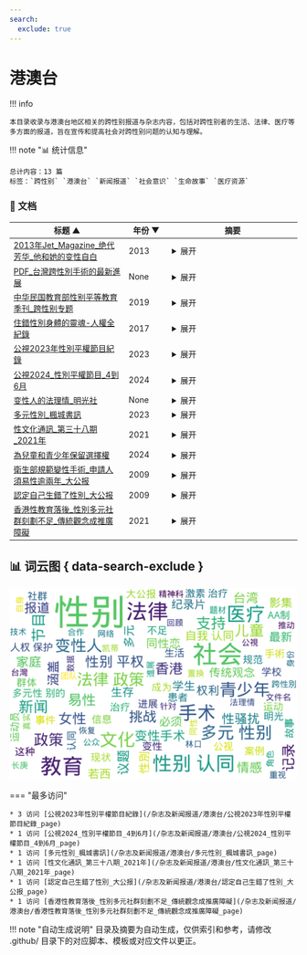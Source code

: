 ```yaml
---
search:
  exclude: true
---
```


# 港澳台


!!! info

    本目录收录与港澳台地区相关的跨性别报道与杂志内容，包括对跨性别者的生活、法律、医疗等多方面的报道，旨在宣传和提高社会对跨性别问题的认知与理解。



!!! note "📊 统计信息"

    总计内容：13 篇
    标签：`跨性别` `港澳台` `新闻报道` `社会意识` `生命故事` `医疗资源`



### 📄 文档

<table>
<thead><tr>
<th style="width: 40%" data-sortable="true" data-sort-direction="asc" data-sort-type="text">标题 ▲</th>
<th style="width: 15%" data-sortable="true" data-sort-direction="desc" data-sort-type="year">年份 ▼</th>
<th style="width: 45%">摘要</th>
</tr></thead>
<tbody>
<tr data-name="2013年Jet_Magazine_绝代芳华_他和她的变性自白" data-year="2013" data-date="2025-03-11">
                <td><a href="2013年Jet_Magazine_绝代芳华_他和她的变性自白_page" class="md-button">2013年Jet_Magazine_绝代芳华_他和她的变性自白</a></td>
                <td class="year-cell">2013</td>
                <td class="description-cell"><details markdown>
                    <summary>展开</summary>
                    <div class="description">
                        这份文件来自2013年的Jet Magazine杂志，标题为《绝代芳华：他和她的变性自白》，是一篇关于跨性别者变性经历和内心挣扎的深度报道。文章以温暖细腻的笔触，讲述了两位变性者在性别转换过程中经历的心理波动、身体变化以及社会压力。文中详细记录了他们如何在传统观念的束缚下，勇敢追求自我认同的过程，并展现了在医疗、心理以及社会支持方面所遇到的种种挑战。文章通过第一人称视角，让读者感受到转型过程中每一个关键时刻的动人情感，包括在面对手术前后、荷尔蒙治疗中的痛苦与希望。报道中穿插了当事人自身的叙述，比如“在漫长的夜晚，我曾独自哭泣，但内心始终燃烧着改变命运的信念”，这些真实的自述不仅让人感同身受，也为当时处在困境中的跨性别者指明了一条通往光明的道路。文章同时引用了部分统计数据，反映出跨性别群体在医疗服务、法律保护和社会认同方面面临的现实问题，揭示了这一群体在社会中的边缘化现状和争取平权的艰难历程。报道的语言质朴而又力量十足，通过对比手术前后的生活状态和内心世界的转变，描绘了一个个鲜活而感人的生命故事，给读者提供了深入了解跨性别议题的窗口。这篇报道不仅关注个体的变性经历，同时也反映了当时社会对性别多样性议题逐渐开放与宽容的转变，为跨性别者和多元性别群体的声音提供了一个被广泛听见的平台。文件虽然未显示完整内容，但从文件名和媒体背景中可推测，这份报道在当年社会舆论和媒体关注中占据了一定的地位，其内容为跨性别者追求自我认同和社会尊重的历程提供了宝贵的纪录和启示。整体文章通过细腻的叙述和真实的案例展示，为读者呈现了一个充满挣扎、梦想与希望并存的世界，凸显了跨性别群体在社会变革中的重要意义和迫切需求。
                        <br>年份：2013
                        <br>收录日期：2025-03-11
                    </div>
                </details></td>
            </tr>
<tr data-name="PDF_台灣跨性別手術的最新進展" data-year="None" data-date="2025-01-14 00:06:21">
                <td><a href="PDF_台灣跨性別手術的最新進展_page" class="md-button">PDF_台灣跨性別手術的最新進展</a></td>
                <td class="year-cell">None</td>
                <td class="description-cell"><details markdown>
                    <summary>展开</summary>
                    <div class="description">
                        该文件为《台灣跨性別手術的最新進展》的PDF文档，详细记录了台湾跨性别手术的最新技术及医疗进展。文章主要由林口长庚整形外伤科的主治医师胡瀞暄撰写，内容涵盖了跨性别人群的基本数据、成就、以及手术过程的详细介绍。针对跨女（MTF）手术，文中介绍了新式的3D内视镜取腸併隱痕女陰成型術，其优势在于疼痛度显著降低，术后恢复时间缩短。与此同时，还提到手术相关的法律法规，强调接受手术所需的精神科咨询和治疗外，林口长庚的医疗团队积极推动跨科医疗合作，为跨性别患者提供全方位关怀，包含心理咨询和激素治疗等服务。由此，填写了一名患者的个人感受，强调了性别置换手术对他们自我认同的重要性。
                        <br>年份：None
                        <br>收录日期：2025-01-14 00:06:21
                    </div>
                </details></td>
            </tr>
<tr data-name="中华民国教育部性别平等教育季刊_跨性别专题" data-year="2019" data-date="2024-11-23 04:29:46">
                <td><a href="中华民国教育部性别平等教育季刊_跨性别专题_page" class="md-button">中华民国教育部性别平等教育季刊_跨性别专题</a></td>
                <td class="year-cell">2019</td>
                <td class="description-cell"><details markdown>
                    <summary>展开</summary>
                    <div class="description">
                        本文件为《中华民国教育部性别平等教育季刊_跨性别专题.pdf》，内容主要记录了教育部在探讨跨性别与多元性别议题中所采取的措施、政策调整及实际案例，体现了对跨性别群体权利和教育平等的关注。文件开篇以“發 2019 年對我來說，深具意義”作为引子，叙述了一个在教育部门任职期间的亲身经历，讲述了从电话沟通到使用新媒体（如脸书直播）交流的巨大转变，反映出跨性别人士在传统环境和现代科技冲击下的自我调整过程。文中详细介绍了教育部在该年度内修订《校園性侵害性騷擾或性霸凌防治準則》、推动性别平等教育课程改革的情形，并引用了“你的標籤我的驕傲”系列影片，通过具体案例展现每个跨性别者背后丰富而真实的生命故事。文章不仅涉及了跨性别群体在校内外面临的各种挑战，也着重于呼吁社会在日常生活中尊重与理解每个个体的独特性，描绘了跨性别者如何在遭受传统性别标准束缚的同时，努力寻找自我认同与自由表达的旅程。

在详细的内容中，文件引述了来自不同身份的声音，如教育部長、蕭昭君老师等专业人士的见解，并加入了多个专题讨论，包括跨性别者在军事检验、校园霸凌、家庭教育等场景中的真实案例。文章中有一段关于跨性别者自述的文字：“當我的朋友、同學正為步入中年感到人生新階段的危機，我卻還停留在尚未出生狀態”，这段话传达了跨性别者在社会认同和个体自我实现之间的复杂情绪。文件中还穿插了有关《當他變成她》这部纪录片的介绍，记录了导演与跨性别者及其家庭的交流过程，体现了跨性别群体在文化和社会语境中逐渐被关注和认可。

整个文献既有政策性、纪实性，又蕴含对跨性别教育与社会平等的深刻反思，不仅为教育工作者提供借鉴，也为跨性别及多元性别群体发声提供了平台。这部资料详细记录了跨性别专题在一个特定年份内的教育改革、媒体宣传和个体经历，既呈现了理论与实践的交融，也为理解新时代下的性别平等教育提供了丰富的素材和生动的案例。
                        <br>年份：2019
                        <br>收录日期：2024-11-23 04:29:46
                    </div>
                </details></td>
            </tr>
<tr data-name="住錯性別身體的靈魂-人權全紀錄" data-year="2017" data-date="2025-01-14 00:05:30">
                <td><a href="住錯性別身體的靈魂-人權全紀錄_page" class="md-button">住錯性別身體的靈魂-人權全紀錄</a></td>
                <td class="year-cell">2017</td>
                <td class="description-cell"><details markdown>
                    <summary>展开</summary>
                    <div class="description">
                        此文件为一份名为《住错性别身体的灵魂──跨性别与人权保护》的PDF文档，包含关于跨性别者的生存状态、法律保障和社会认同的深入探讨。摘录自《丹麦女孩》的故事，讲述了主角Einar与其内心女性Lili的冲突，揭示了跨性别者在社会中面临的性别角色期待与身份认同的挑战。文中提到，尽管台湾近年的女权与同志运动有所进展，但跨性别者的权利与处境仍未得到充分重视与改善。在社会普遍以生殖器官来划分性别的背景下，跨性别者的心理性别和生理性别产生了冲突，导致被普遍歧视和排斥。文章还引述了心理学家Norman Spack对跨性别者经历的见解，认为社会仍存在对跨性别者的不理解与偏见，迫切需要改善人权保护与社会认同。
                        <br>年份：2017
                        <br>收录日期：2025-01-14 00:05:30
                    </div>
                </details></td>
            </tr>
<tr data-name="公視2023年性別平權節目紀錄" data-year="2023" data-date="2024-11-23 04:02:57">
                <td><a href="公視2023年性別平權節目紀錄_page" class="md-button">公視2023年性別平權節目紀錄</a></td>
                <td class="year-cell">2023</td>
                <td class="description-cell"><details markdown>
                    <summary>展开</summary>
                    <div class="description">
                        本文件记录了公视在2023年10月至12月期间播出的性别平权节目内容，包括多元性别、跨性别及性别平权的议题，涵盖新闻报道、短片、纪录片以及戏剧节目的详细信息。文件中的节目名称与内容涉及多个重要的事件，如家暴法的修法、同志游行的相关新闻、以及对跨性别者生命经验的描述。特别是纪录片《我变性故我在》提供了关于不同跨性别个体的生活故事，探讨了他们的家庭、医疗、职场及社会挑战。节目《爱神卡拉OK》等戏剧通过角色间的情感交互，表现了同性恋与家庭关系的复杂性，彰显了多元性别的存在与社会的接纳程度。
                        <br>年份：2023
                        <br>收录日期：2024-11-23 04:02:57
                    </div>
                </details></td>
            </tr>
<tr data-name="公視2024_性別平權節目_4到6月" data-year="2024" data-date="2024-11-23 04:03:34">
                <td><a href="公視2024_性別平權節目_4到6月_page" class="md-button">公視2024_性別平權節目_4到6月</a></td>
                <td class="year-cell">2024</td>
                <td class="description-cell"><details markdown>
                    <summary>展开</summary>
                    <div class="description">
                        该文档收录了公视2024年4月至6月之间关于性别平权的各类节目和报道，包括每日新闻、专题节目和纪录片的信息。内容涵盖了香港跨性别运动员的新闻、性别平等法律的施行、性骚扰事件、性平法20周年特展、以及跨性别者在未经过手术的情况下更换身份证性别的法律案件。还包括不同节目对女性权利、父权文化、多元家园的探讨，如《爸爸的洋装》和《她和她的温柔革命》，反映了社会对性别多样性的逐步接受与重视。这些节目不仅记录了性别平权的进程，也展现了多元性别群体的生存现状与挑战，促进公众对多元性别议题的了解和讨论。
                        <br>年份：2024
                        <br>收录日期：2024-11-23 04:03:34
                    </div>
                </details></td>
            </tr>
<tr data-name="变性人的法理情_明光社" data-year="None" data-date="2024-11-02 02:55:51">
                <td><a href="变性人的法理情_明光社_page" class="md-button">变性人的法理情_明光社</a></td>
                <td class="year-cell">None</td>
                <td class="description-cell"><details markdown>
                    <summary>展开</summary>
                    <div class="description">
                        这份文件名为《变性人的法理情》，由明光社发布，主要探讨了变性人在法律和社会层面所面临的挑战与现实困境。文件中可能包含对变性人合法权益的阐述、相关法律条款的分析以及社会公众对变性人群体的认知与态度。文中或许包括真实的案例研究，旨在呼吁社会对变性人群体的理解与尊重，以及推动相关法律政策的改善与适应。

文章还可能详述变性人在转变过程中所经历的各种法律程序，以及如何在现实生活中维护自身的法律权利。尤其是在港澳台地区，性别认同的问题常常成为法律与社会政策的一个难题，文件通过具体的数据与案例，展示了这一议题的重要性与迫切性。
                        <br>年份：None
                        <br>收录日期：2024-11-02 02:55:51
                    </div>
                </details></td>
            </tr>
<tr data-name="多元性別_楓城書訊" data-year="2023" data-date="2024-11-02 02:41:07">
                <td><a href="多元性別_楓城書訊_page" class="md-button">多元性別_楓城書訊</a></td>
                <td class="year-cell">2023</td>
                <td class="description-cell"><details markdown>
                    <summary>展开</summary>
                    <div class="description">
                        该文件名为《多元性别_枫城书讯》，其内容主要围绕一部青少年影集《爱你的凯蒂》展开，其背景设定在韩国的国际学校。影集中，女主角凯蒂由异性恋身份逐渐觉醒为对同性的情感。作者详细分析了影集中的多元性别议题及其所引发的社会反响，探讨了在现代社会中，多元性别的接受度与挑战。文章提到影集的创意标题使用了年轻人常用的网络缩写，以及角色间复杂的情感纠葛和自我认同的探索。文件还包含了法律政策对多元性别的影响，特别提到台湾在2019年通过同性婚姻法律的标志性意义。整体内容不仅回顾了影集的剧情，还反映了青少年在自我认同过程中的情感变化和法律环境对其的影响。
                        <br>年份：2023
                        <br>收录日期：2024-11-02 02:41:07
                    </div>
                </details></td>
            </tr>
<tr data-name="性文化通訊_第三十八期_2021年" data-year="2021" data-date="2024-11-23 03:08:43">
                <td><a href="性文化通訊_第三十八期_2021年_page" class="md-button">性文化通訊_第三十八期_2021年</a></td>
                <td class="year-cell">2021</td>
                <td class="description-cell"><details markdown>
                    <summary>展开</summary>
                    <div class="description">
                        本文件为《性文化通讯》第三十八期，涵盖了一系列与性别与性文化相关的话题，内容包括关于跨性别运动的最新动态、法律与道德的关系、女性在情感和约会中对AA制的看法，以及最近的性文化新闻和事件。文件首先探讨了在疫情期间青少年面临的在线性犯罪风险，并提供了一系列建议和亲子沟通的重要性；接着，特约撰稿员招雋宁分享了自身作为腐女的经历，还原了腐文化的核心价值和对男性同性恋题材的美好幻想。Mazy则提出不接受AA制的个人见解，通过脑神经科学分析，阐述了男女在感情建立中的不同需求和期待。而关于跨性别运动的专栏则回顾了英国高等法院关于跨性别儿童及青少年治疗的裁决，以及相关的法律政策对女性及儿童的影响。文件的最后部分则总结了一些当前的性文化新闻，强调了性教育和公众对性别认同的讨论。
                        <br>年份：2021
                        <br>收录日期：2024-11-23 03:08:43
                    </div>
                </details></td>
            </tr>
<tr data-name="為兒童和青少年保留選擇權" data-year="2024" data-date="2024-11-02 02:40:15">
                <td><a href="為兒童和青少年保留選擇權_page" class="md-button">為兒童和青少年保留選擇權</a></td>
                <td class="year-cell">2024</td>
                <td class="description-cell"><details markdown>
                    <summary>展开</summary>
                    <div class="description">
                        该文件是关于亚伯达省政府在跨性别儿童和青少年政策方面的新公告，旨在确保儿童在向成年过渡的过程中能够保留选择的权利。公告阐明了省政府将推出相关政策以支持跨性别儿童，包括针对未成年人变性手术和青春期阻滞剂、激素治疗的限制。同时也提到，为跨性别成年人提供医疗支持的重要性，并计划建立专门的医疗团队和私密登记册，以方便跨性别者获得医疗护理。该文件还涉及教育系统中的性别认同和性取向相关的教学政策，强调家长的通知和参与。最后，文件提到政府将与体育组织合作，确保生物性别为女性的运动员在比赛中不与变性女运动员竞争，同时也会扩展混合性别体育比赛的类别。
                        <br>年份：2024
                        <br>收录日期：2024-11-02 02:40:15
                    </div>
                </details></td>
            </tr>
<tr data-name="衛生部規範變性手術_申請人須易性逾兩年_大公报" data-year="2009" data-date="2024-11-02 02:35:22">
                <td><a href="衛生部規範變性手術_申請人須易性逾兩年_大公报_page" class="md-button">衛生部規範變性手術_申請人須易性逾兩年_大公报</a></td>
                <td class="year-cell">2009</td>
                <td class="description-cell"><details markdown>
                    <summary>展开</summary>
                    <div class="description">
                        该文件为一篇关于中国卫生部发布的《变性手术技术管理规范（征求意见稿）》的报道，并涉及了变性手术的相关要求和背景信息。根据报道，变性手术申请人必须年满20岁，且需满足以下条件：必须是易性癖患者，性别认同状态需持续至少五年，并且所选择的性别必须公开确认至少两年。申请人需提供当地公安部门出具的无犯罪记录证明以及精神科医生的易性癖诊断证明。在此规范中，还涉及了进行手术的医院的要求，包括必须是三级甲等医院，并设有伦理委员会。该文中还提到了一只名叫「小明」的老年大熊猫经历过的医疗过程，包括成功的白内障手术，描述其恢复视力的过程及其在手术后的生殖能力。
                        <br>年份：2009
                        <br>收录日期：2024-11-02 02:35:22
                    </div>
                </details></td>
            </tr>
<tr data-name="認定自己生錯了性別_大公报" data-year="2009" data-date="2024-11-02 02:35:24">
                <td><a href="認定自己生錯了性別_大公报_page" class="md-button">認定自己生錯了性別_大公报</a></td>
                <td class="year-cell">2009</td>
                <td class="description-cell"><details markdown>
                    <summary>展开</summary>
                    <div class="description">
                        该文件为《大公报》于2009年10月17日刊发的一篇报道，讲述了来自美国亚利桑那州的一名八岁女孩若西·罗梅罗的转变经历。若西出生时为男孩，但从四岁起就认定自己是女孩子，经历了家人对其性别认同的挣扎与支持。这篇报道详细描述了若西如何追求成为女性的过程，包括经历药物治疗与未来的手术计划。同时，母亲罗梅罗太太分享了家庭在这一过程中面临的挑战与感受，特别是父亲的痛苦与最终的接受。文章还涵盖了与性别认同相关的社会背景和家庭对年轻易性癖者的支持，以及若西作为小易性癖者的代言人，帮助其他孩子与家长适应这一生活变化的活动。
                        <br>年份：2009
                        <br>收录日期：2024-11-02 02:35:24
                    </div>
                </details></td>
            </tr>
<tr data-name="香港性教育落後_性別多元社群刻劃不足_傳統觀念成推廣障礙" data-year="2021" data-date="2024-11-23 04:21:01">
                <td><a href="香港性教育落後_性別多元社群刻劃不足_傳統觀念成推廣障礙_page" class="md-button">香港性教育落後_性別多元社群刻劃不足_傳統觀念成推廣障礙</a></td>
                <td class="year-cell">2021</td>
                <td class="description-cell"><details markdown>
                    <summary>展开</summary>
                    <div class="description">
                        这篇文章来自于香港媒体《香港01》，聚焦于香港的性教育现状，尤其是对性别多元社群的描绘不足问题。文章指出性别教育在香港发展滞后，传统观念成为推行性教育的主要障碍。传统观念普遍认为性别及性相关话题不应公开讨论，这种观念影响了性别教育的推广，特别是在学校环境中，这种文化阻碍使得性别教育未能达到应有的效果。文中提到，许多学校往往只有通过工作坊的形式才能让学生有安全感去提问，但这些机会非常有限，每年大概只有一次学生能够询问性别教育相关的问题。这种限制使得学生面临信息匮乏的窘境。

此外，文章探讨了性教育与性骚扰之间的密切关系，尤其是在疫情时代，网络性骚扰现象有所上升。根据2019年的报告，有数千名学生表示曾经在网上遭遇性骚扰，提醒人们对此类问题应予以更多关注。MWYO青年办公室的一项调查显示，当地性教育的效果未如人意，除了宗教及传统观念的阻碍，传统校规也是重大障碍之一。现行性别教育在刻画多元性别社群方面的不足明显，并且未能包括同性恋及性别认同等议题。
                        <br>年份：2021
                        <br>收录日期：2024-11-23 04:21:01
                    </div>
                </details></td>
            </tr>
</tbody>
</table>


## 📊 词云图 { data-search-exclude }

![词云图](abstracts_wordcloud.png)


<script>
const sortFunctions = {
    year: (a, b, direction) => {
        a = a === '未知' ? '0000' : a;
        b = b === '未知' ? '0000' : b;
        return direction === 'desc' ? b.localeCompare(a) : a.localeCompare(b);
    },
    count: (a, b, direction) => {
        const aNum = parseInt(a.match(/\d+/)?.[0] || '0');
        const bNum = parseInt(b.match(/\d+/)?.[0] || '0');
        return direction === 'desc' ? bNum - aNum : aNum - bNum;
    },
    text: (a, b, direction) => {
        return direction === 'desc' 
            ? b.localeCompare(a, 'zh-CN') 
            : a.localeCompare(b, 'zh-CN');
    }
};

document.addEventListener('DOMContentLoaded', function() {
    document.querySelectorAll('th[data-sortable="true"]').forEach(th => {
        th.style.cursor = 'pointer';
        th.addEventListener('click', () => sortTable(th));
        
        if (th.getAttribute('data-sort-direction')) {
            sortTable(th, true);
        }
    });
});

function sortTable(th, isInitial = false) {
    const table = th.closest('table');
    const tbody = table.querySelector('tbody');
    const colIndex = Array.from(th.parentNode.children).indexOf(th);
    
    // Store original rows with their sort values
    const rowsWithValues = Array.from(tbody.querySelectorAll('tr')).map(row => ({
        element: row,
        value: row.children[colIndex].textContent.trim(),
        html: row.innerHTML
    }));
    
    // Toggle or set initial sort direction
    const currentDirection = th.getAttribute('data-sort-direction');
    const direction = isInitial ? currentDirection : (currentDirection === 'desc' ? 'asc' : 'desc');
    
    // Update sort indicators
    th.closest('tr').querySelectorAll('th').forEach(header => {
        if (header !== th) {
            header.textContent = header.textContent.replace(/ [▼▲]$/, '');
            header.removeAttribute('data-sort-direction');
        }
    });
    
    th.textContent = th.textContent.replace(/ [▼▲]$/, '') + (direction === 'desc' ? ' ▼' : ' ▲');
    th.setAttribute('data-sort-direction', direction);
    
    // Get sort function based on column type
    const sortType = th.getAttribute('data-sort-type') || 'text';
    const sortFn = sortFunctions[sortType] || sortFunctions.text;
    
    // Sort rows
    rowsWithValues.sort((a, b) => sortFn(a.value, b.value, direction));
    
    // Clear and rebuild tbody
    tbody.innerHTML = '';
    rowsWithValues.forEach(row => {
        const tr = document.createElement('tr');
        tr.innerHTML = row.html;
        tbody.appendChild(tr);
    });
}

</script>
 

<div class="grid" markdown>

=== "最多访问"

    * 3 访问 [公視2023年性別平權節目紀錄](/杂志及新闻报道/港澳台/公視2023年性別平權節目紀錄_page)
    * 1 访问 [公視2024_性別平權節目_4到6月](/杂志及新闻报道/港澳台/公視2024_性別平權節目_4到6月_page)
    * 1 访问 [多元性別_楓城書訊](/杂志及新闻报道/港澳台/多元性別_楓城書訊_page)
    * 1 访问 [性文化通訊_第三十八期_2021年](/杂志及新闻报道/港澳台/性文化通訊_第三十八期_2021年_page)
    * 1 访问 [認定自己生錯了性別_大公报](/杂志及新闻报道/港澳台/認定自己生錯了性別_大公报_page)
    * 1 访问 [香港性教育落後_性別多元社群刻劃不足_傳統觀念成推廣障礙](/杂志及新闻报道/港澳台/香港性教育落後_性別多元社群刻劃不足_傳統觀念成推廣障礙_page)



</div>


!!! note "自动生成说明"
    目录及摘要为自动生成，仅供索引和参考，请修改 .github/ 目录下的对应脚本、模板或对应文件以更正。
